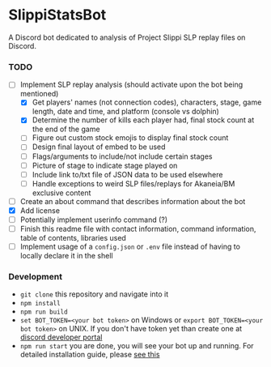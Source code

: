 # SlippiStatsBot
A Discord bot dedicated to analysis of Project Slippi SLP replay files on Discord.

### TODO
- [ ] Implement SLP replay analysis (should activate upon the bot being mentioned)
	- [x] Get players' names (not connection codes), characters, stage, game length, date and time, and platform (console vs dolphin)
	- [x] Determine the number of kills each player had, final stock count at the end of the game
	- [ ] Figure out custom stock emojis to display final stock count
	- [ ] Design final layout of embed to be used
	- [ ] Flags/arguments to include/not include certain stages
	- [ ] Picture of stage to indicate stage played on
	- [ ] Include link to/txt file of JSON data to be used elsewhere
	- [ ] Handle exceptions to weird SLP files/replays for Akaneia/BM exclusive content
- [ ] Create an about command that describes information about the bot
- [x] Add license
- [ ] Potentially implement userinfo command (?)
- [ ] Finish this readme file with contact information, command information, table of contents, libraries used
- [ ] Implement usage of a `config.json` or `.env` file instead of having to locally declare it in the shell

### Development
- `git clone` this repository and navigate into it
- `npm install`
- `npm run build`
- `set BOT_TOKEN=<your bot token>` on Windows or `export BOT_TOKEN=<your bot token>` on UNIX. If you don't have token yet than create one at [discord developer portal](https://discord.com/developers/)
- `npm run start`
you are done, you will see your bot up and running. For detailed installation guide, please [see this](https://oceanroleplay.github.io/discord.ts/docs/installation)


